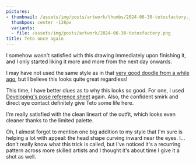 ```yaml
---
pictures:
- thumbnail: /assets/img/posts/artwork/thumbs/2024-06-30-tetosfactory.jpg
  thumbpos: center -138px
  variants:
  - file: /assets/img/posts/artwork/2024-06-30-tetosfactory.png
title: Teto once again
---
```

I somehow wasn't satisfied with this drawing immediately upon finishing it, and I only started liking it more and more from the next day onwards.

I may have not used the same style as in that [very good doodle from a while ago](/artwork/2024-06-04-epicteto), but I believe this looks quite great regardless!

This time, I have better clues as to why this looks so good.
For one, I used [Developing's pose reference sheet](https://wetdry.world/@Developing@misskey.io/112337024820124276) again.
Also, the confident smirk and direct eye contact definitely give Teto some life here.

I'm really satisfied with the clean lineart of the outfit, which looks even cleaner thanks to the limited palette.

Oh, I almost forgot to mention one big addition to my style that I'm sure is helping a lot with appeal: the head shape curving inward near the eyes.
I... don't really know what this trick is called, but I've noticed it's a recurring pattern across more skilled artists and I thought it's about time I give it a shot as well.
